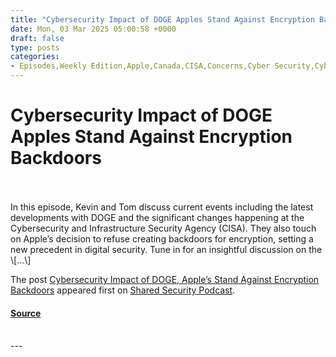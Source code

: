 ```yaml
---
title: "Cybersecurity Impact of DOGE Apples Stand Against Encryption Backdoors"
date: Mon, 03 Mar 2025 05:00:58 +0000
draft: false
type: posts
categories: 
- Episodes,Weekly Edition,Apple,Canada,CISA,Concerns,Cyber Security,Cyber Threat,Cybersecurity,Data Privacy,Digital Privacy,DOGE,Economy,Encryption,Encryption Backdoor,Government,Impact,Incompetence,Information Security,infosec,Jokes,National Security,Phishing,Podcast,Podcasts,Privacy,Security,Technology,Trump,UK
---
```

# Cybersecurity Impact of DOGE Apples Stand Against Encryption Backdoors

<br/>

<br/>
In this episode, Kevin and Tom discuss current events including the latest developments with DOGE and the significant changes happening at the Cybersecurity and Infrastructure Security Agency (CISA). They also touch on Apple’s decision to refuse creating backdoors for encryption, setting a new precedent in digital security. Tune in for an insightful discussion on the \[…\]

The post [Cybersecurity Impact of DOGE, Apple’s Stand Against Encryption Backdoors](https://sharedsecurity.net/2025/03/03/cybersecurity-impact-of-doge-apples-stand-against-encryption-backdoors/) appeared first on [Shared Security Podcast](https://sharedsecurity.net).

#### [Source](https://sharedsecurity.net/2025/03/03/cybersecurity-impact-of-doge-apples-stand-against-encryption-backdoors/)

<br/>
---
